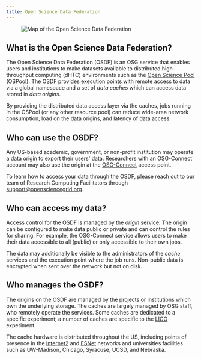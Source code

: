 ```yaml
---
title: Open Science Data Federation
---
```


<figure class="figure">
  <img src="{{site.baseurl}}/assets/images/osdf.png" class="figure-img img-fluid rounded" alt="Map of the Open Science Data Federation">
</figure>

## What is the Open Science Data Federation?

The Open Science Data Federation (OSDF) is an OSG service that enables users and institutions to
make datasets available to distributed high-throughput computing (dHTC) environments such as the
[Open Science Pool](open_science_pool) (OSPool). The OSDF provides execution points with remote
access to data via a global namespace and a set of *data caches* which can access data stored in
*data origins*.

By providing the distributed data access layer via the caches, jobs running in the OSPool (or any
other resource pool) can reduce wide-area network consumption, load on the data origins, and latency
of data access.

## Who can use the OSDF?

Any US-based academic, government, or non-profit institution may operate a data origin to export their
users' data.  Researchers with an OSG-Connect account may also use the origin at the [OSG-Connect](osgconnect.net)
access point.

To learn how to access your data through the OSDF, please reach out to our team of Research Computing Facilitators
through <support@opensciencegrid.org>.

## Who can access my data?

Access control for the OSDF is managed by the *origin* service.  The origin can be configured to make data public
or private and can control the rules for sharing.  For example, the OSG-Connect service allows users to
make their data accessible to all (public) or only accessible to their own jobs.

The data may additionally be visible to the administrators of the *cache* services and the execution point where
the job runs.  Non-public data is encrypted when sent over the network but not on disk.

## Who manages the OSDF?

The origins on the OSDF are managed by the projects or institutions which own the underlying storage.  The caches
are largely managed by OSG staff, who remotely operate the services.  Some caches are dedicated to a specific
experiment; a number of caches are specific to the [LIGO](https://www.ligo.caltech.edu/) experiment.

The cache hardware is distributed throughout the US, including points of presence in the [Internet2](https://internet2.edu/)
and [ESNet](https://www.es.net/) networks and universities facilities such as UW-Madison,
Chicago, Syracuse, UCSD, and Nebraska.

